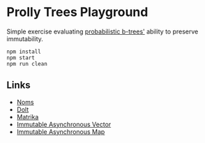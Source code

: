 # Prolly Trees Playground

Simple exercise evaluating [probabilistic b-trees'](https://github.com/mikeal/prolly-trees) ability to preserve immutability.

```
npm install
npm start
npm run clean
```

## Links

- [Noms](https://github.com/attic-labs/noms/blob/master/doc/intro.md#prolly-trees-probabilistic-b-trees)
- [Dolt](https://www.dolthub.com/blog/2020-04-01-how-dolt-stores-table-data/)
- [Matrika](https://github.com/mikeal/matrika)
- [Immutable Asynchronous Vector](https://github.com/rvagg/iavector)
- [Immutable Asynchronous Map](https://github.com/rvagg/iamap)
